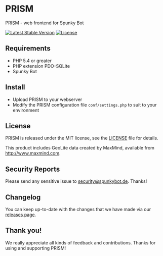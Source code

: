 # PRISM
PRISM - web frontend for Spunky Bot

[![Latest Stable Version](https://img.shields.io/badge/stable-0.9-blue.svg)](https://github.com/SpunkyBot/PRISM/releases)
[![License](https://img.shields.io/badge/license-MIT-orage.svg)](https://github.com/SpunkyBot/PRISM/blob/master/LICENSE)


## Requirements
 * PHP 5.4 or greater
 * PHP extension PDO-SQLite
 * Spunky Bot


## Install
 * Upload PRISM to your webserver
 * Modify the PRISM configuration file `conf/settings.php` to suit to your environment


## License
PRISM is released under the MIT license, see the [LICENSE](https://github.com/SpunkyBot/PRISM/blob/master/LICENSE) file for details.

This product includes GeoLite data created by MaxMind, available from http://www.maxmind.com.


## Security Reports
Please send any sensitive issue to security@spunkybot.de. Thanks!


## Changelog

You can keep up-to-date with the changes that we have made via our [releases page](https://github.com/SpunkyBot/PRISM/releases).


## Thank you!
We really appreciate all kinds of feedback and contributions. Thanks for using and supporting PRISM!

